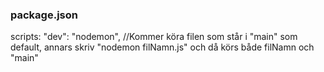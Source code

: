 ### package.json

scripts: "dev": "nodemon", 
//Kommer köra filen som står i "main" som default, annars skriv "nodemon filNamn.js" och då körs både filNamn och "main"